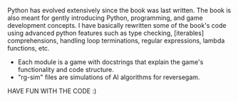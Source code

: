 Python has evolved extensively since the book was last written. The book is also meant for gently introducing Python, programming, and game development concepts.
I have basically rewritten some of the book's code using advanced python features such as type checking, [iterables] comprehensions, handling loop terminations, regular expressions, lambda functions, etc.
- Each module is a game with docstrings that explain the game's functionality and code structure.
- "rg-sim" files are simulations of AI algorithms for reversegam.

HAVE FUN WITH THE CODE :)
